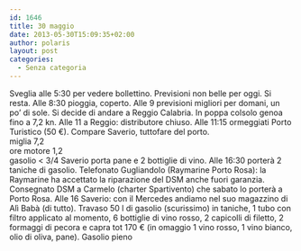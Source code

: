 ```yaml
---
id: 1646
title: 30 maggio
date: 2013-05-30T15:09:35+02:00
author: polaris
layout: post
categories:
  - Senza categoria
---
```

Sveglia alle 5:30 per vedere bollettino. Previsioni non belle per oggi. Si resta. Alle 8:30 pioggia, coperto. Alle 9 previsioni migliori per domani, un po&#8217; di sole. Si decide di andare a Reggio Calabria. In poppa colsolo genoa fino a 7,2 kn. Alle 11 a Reggio: distributore chiuso. Alle 11:15 ormeggiati Porto Turistico (50 €). Compare Saverio, tuttofare del porto.  
miglia 7,2  
ore motore 1,2  
gasolio < 3/4 Saverio porta pane e 2 bottiglie di vino. Alle 16:30 porterà 2 taniche di gasolio. Telefonato Gugliandolo (Raymarine Porto Rosa): la Raymarine ha accettato la riparazione del DSM anche fuori garanzia. Consegnato DSM a Carmelo (charter Spartivento) che sabato lo porterà a Porto Rosa. Alle 16 Saverio: con il Mercedes andiamo nel suo magazzino di Alì Babà (di tutto). Travaso 50 l di gasolio (scurissimo) in taniche, 1 tubo con filtro applicato al momento, 6 bottiglie di vino rosso, 2 capicolli di filetto, 2 formaggi di pecora e capra tot 170 € (in omaggio 1 vino rosso, 1 vino bianco, olio di oliva, pane). Gasolio pieno